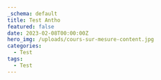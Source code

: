 ```yaml
---
_schema: default
title: Test Antho
featured: false
date: 2023-02-08T00:00:00Z
hero_img: /uploads/cours-sur-mesure-content.jpg
categories:
  - Test
tags:
  - Test
---
```

